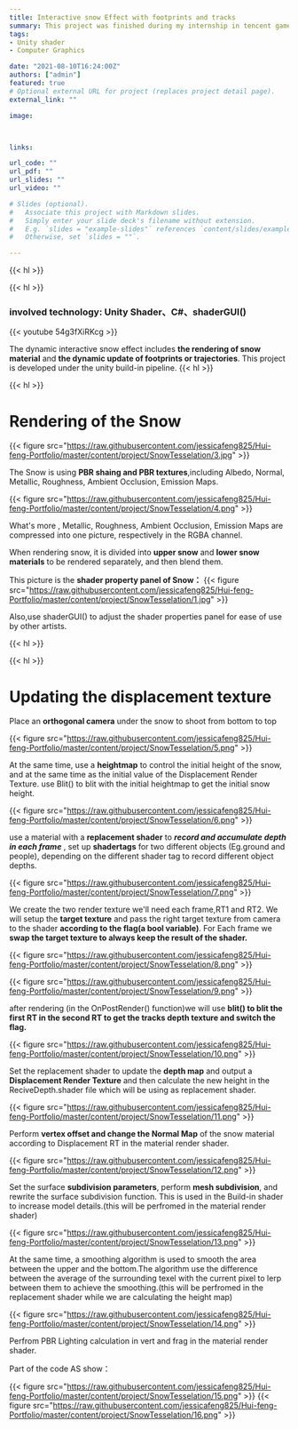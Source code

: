 ```yaml
---
title: Interactive snow Effect with footprints and tracks
summary: This project was finished during my internship in tencent games. For the game project that i was working with to achieve the needs of the dynamic interactive snow effect of the characters stepping on the snow, mainly the realization of snow material rendering, trajectory and footprints.
tags:
- Unity shader
- Computer Graphics

date: "2021-08-10T16:24:00Z"
authors: ["admin"]
featured: true
# Optional external URL for project (replaces project detail page).
external_link: ""

image:



links:

url_code: ""
url_pdf: ""
url_slides: ""
url_video: ""

# Slides (optional).
#   Associate this project with Markdown slides.
#   Simply enter your slide deck's filename without extension.
#   E.g. `slides = "example-slides"` references `content/slides/example-slides.md`.
#   Otherwise, set `slides = ""`.

---
```


{{< hl >}}


{{< hl >}}
### involved technology: Unity Shader、C#、shaderGUI()

{{< youtube 54g3fXiRKcg >}}


The dynamic interactive snow effect includes **the rendering of snow material** and **the dynamic update of footprints or trajectories**. This project is developed under the unity build-in pipeline.
{{< hl >}}


{{< hl >}}

# Rendering of the Snow


{{< figure src="https://raw.githubusercontent.com/jessicafeng825/Hui-feng-Portfolio/master/content/project/SnowTesselation/3.jpg" >}}


The Snow is using **PBR shaing and PBR textures**,including Albedo, Normal, Metallic, Roughness, Ambient Occlusion, Emission Maps. 

{{< figure src="https://raw.githubusercontent.com/jessicafeng825/Hui-feng-Portfolio/master/content/project/SnowTesselation/4.png" >}}

What's more , Metallic, Roughness, Ambient Occlusion, Emission Maps are compressed into one picture, respectively in the RGBA channel.

When rendering snow, it is divided into **upper snow** and **lower snow materials** to be rendered separately, and then blend them.

This picture is the **shader property panel of Snow：**
{{< figure src="https://raw.githubusercontent.com/jessicafeng825/Hui-feng-Portfolio/master/content/project/SnowTesselation/1.jpg" >}}

Also,use shaderGUI() to adjust the shader properties panel for ease of use by other artists.

{{< hl >}}


{{< hl >}}

# Updating the displacement texture

Place an **orthogonal camera** under the snow to shoot from bottom to top

{{< figure src="https://raw.githubusercontent.com/jessicafeng825/Hui-feng-Portfolio/master/content/project/SnowTesselation/5.png" >}}


At the same time, use a **heightmap** to control the initial height of the snow, and at the same time as the initial value of the Displacement Render Texture. use Blit() to blit with the initial heightmap to get the initial snow height.


{{< figure src="https://raw.githubusercontent.com/jessicafeng825/Hui-feng-Portfolio/master/content/project/SnowTesselation/6.png" >}}


use a material with a **replacement shader** to **_record and accumulate depth in each frame_** , set up **shadertags**  for two different objects (Eg.ground and people), depending on the different shader tag to record different object depths.

{{< figure src="https://raw.githubusercontent.com/jessicafeng825/Hui-feng-Portfolio/master/content/project/SnowTesselation/7.png" >}}

We create the two render texture we'll need each frame,RT1 and RT2. We will setup the **target texture** and pass the right target texture from camera to the shader **according to the flag(a bool variable)**. For Each frame we **swap the target texture to always keep the result of the shader.**

{{< figure src="https://raw.githubusercontent.com/jessicafeng825/Hui-feng-Portfolio/master/content/project/SnowTesselation/8.png" >}}

{{< figure src="https://raw.githubusercontent.com/jessicafeng825/Hui-feng-Portfolio/master/content/project/SnowTesselation/9.png" >}}

after rendering (in the OnPostRender() function)we will use **blit() to blit the first RT in the second RT to get the tracks depth texture and switch the flag.**

{{< figure src="https://raw.githubusercontent.com/jessicafeng825/Hui-feng-Portfolio/master/content/project/SnowTesselation/10.png" >}}


Set the replacement shader to update the **depth map** and output a **Displacement Render Texture** and then calculate the new height in the ReciveDepth.shader file which will be using as replacement shader.

{{< figure src="https://raw.githubusercontent.com/jessicafeng825/Hui-feng-Portfolio/master/content/project/SnowTesselation/11.png" >}}


Perform **vertex offset and change the Normal Map** of the snow material according to Displacement RT in the material render shader.

{{< figure src="https://raw.githubusercontent.com/jessicafeng825/Hui-feng-Portfolio/master/content/project/SnowTesselation/12.png" >}}

Set the surface **subdivision parameters**, perform **mesh subdivision**, and rewrite the surface subdivision function. This is used in the Build-in shader to increase model details.(this will be perfromed in the material render shader)

{{< figure src="https://raw.githubusercontent.com/jessicafeng825/Hui-feng-Portfolio/master/content/project/SnowTesselation/13.png" >}}

At the same time, a smoothing algorithm is used to smooth the area between the upper and the bottom.The algorithm use the difference between the average of the surrounding texel with the current pixel to lerp between them to achieve the smoothing.(this will be perfromed in the replacement shader while we are calculating the height map)

{{< figure src="https://raw.githubusercontent.com/jessicafeng825/Hui-feng-Portfolio/master/content/project/SnowTesselation/14.png" >}}

Perfrom PBR Lighting calculation in vert and frag in the material render shader.

Part of the code AS show：

{{< figure src="https://raw.githubusercontent.com/jessicafeng825/Hui-feng-Portfolio/master/content/project/SnowTesselation/15.png" >}}
{{< figure src="https://raw.githubusercontent.com/jessicafeng825/Hui-feng-Portfolio/master/content/project/SnowTesselation/16.png" >}}



